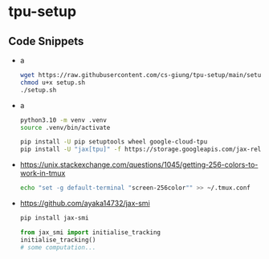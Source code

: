 # tpu-setup

## Code Snippets

* a
  ```bash
  wget https://raw.githubusercontent.com/cs-giung/tpu-setup/main/setup.sh
  chmod u+x setup.sh
  ./setup.sh
  ```

* a
  ```bash
  python3.10 -m venv .venv
  source .venv/bin/activate
  ```

  ```bash
  pip install -U pip setuptools wheel google-cloud-tpu
  pip install -U "jax[tpu]" -f https://storage.googleapis.com/jax-releases/libtpu_releases.html
  ```

* https://unix.stackexchange.com/questions/1045/getting-256-colors-to-work-in-tmux
  ```bash
  echo "set -g default-terminal "screen-256color"" >> ~/.tmux.conf
  ```

* https://github.com/ayaka14732/jax-smi
  ```bash
  pip install jax-smi
  ```
  
  ```python
  from jax_smi import initialise_tracking
  initialise_tracking()
  # some computation...
  ```
